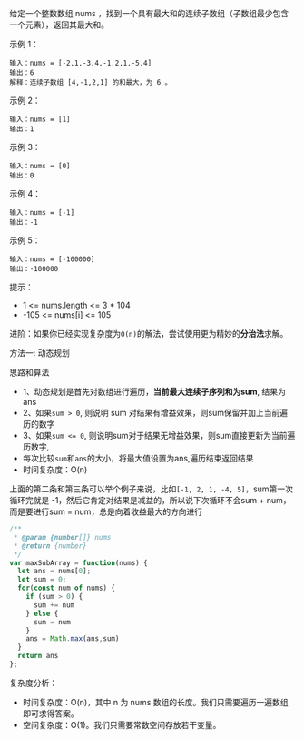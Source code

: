 给定一个整数数组 nums ，找到一个具有最大和的连续子数组（子数组最少包含一个元素），返回其最大和。

示例 1：
```
输入：nums = [-2,1,-3,4,-1,2,1,-5,4]
输出：6
解释：连续子数组 [4,-1,2,1] 的和最大，为 6 。
```

示例 2：

```
输入：nums = [1]
输出：1
```

示例 3：
```
输入：nums = [0]
输出：0
```

示例 4：
```
输入：nums = [-1]
输出：-1
```

示例 5：

```
输入：nums = [-100000]
输出：-100000
```

提示：
* 1 <= nums.length <= 3 * 104
* -105 <= nums[i] <= 105

进阶：如果你已经实现复杂度为`O(n)`的解法，尝试使用更为精妙的**分治法**求解。

方法一: 动态规划

思路和算法

* 1、动态规划是首先对数组进行遍历，**当前最大连续子序列和为sum**, 结果为 ans
* 2、如果`sum > 0`, 则说明 sum 对结果有增益效果，则sum保留并加上当前遍历的数字
* 3、如果`sum <= 0`, 则说明sum对于结果无增益效果，则sum直接更新为当前遍历数字,
* 每次比较`sum`和`ans`的大小，将最大值设置为ans,遍历结束返回结果
* 时间复杂度：O(n)

上面的第二条和第三条可以举个例子来说，比如`[-1, 2, 1, -4, 5]`，sum第一次循环完就是 -1，然后它肯定对结果是减益的，所以说下次循环不会sum + num，而是要进行sum = num，总是向着收益最大的方向进行

```js
/**
 * @param {number[]} nums
 * @return {number}
 */
var maxSubArray = function(nums) {
  let ans = nums[0];
  let sum = 0;
  for(const num of nums) {
    if (sum > 0) {
      sum += num
    } else {
      sum = num
    }
    ans = Math.max(ans,sum)
  }
  return ans
};
```

复杂度分析：
* 时间复杂度：O(n)，其中 n 为 nums 数组的长度。我们只需要遍历一遍数组即可求得答案。
* 空间复杂度：O(1)。我们只需要常数空间存放若干变量。



